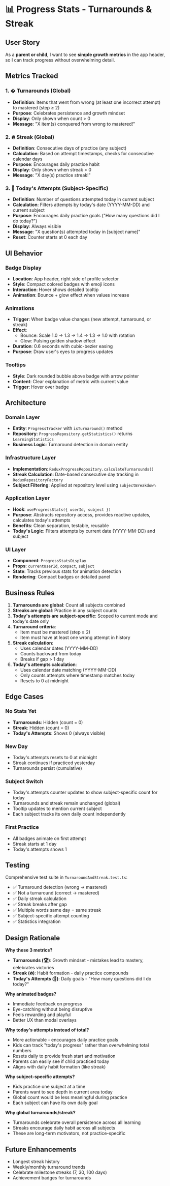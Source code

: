 # 📊 Progress Stats - Turnarounds & Streak

## User Story
As a **parent or child**, I want to see **simple growth metrics** in the app header, so I can track progress without overwhelming detail.

## Metrics Tracked

### 1. � Turnarounds (Global)
- **Definition**: Items that went from wrong (at least one incorrect attempt) to mastered (step ≥ 2)
- **Purpose**: Celebrates persistence and growth mindset
- **Display**: Only shown when count > 0
- **Message**: "X item(s) conquered from wrong to mastered!"

### 2. 🔥 Streak (Global)
- **Definition**: Consecutive days of practice (any subject)
- **Calculation**: Based on attempt timestamps, checks for consecutive calendar days
- **Purpose**: Encourages daily practice habit
- **Display**: Only shown when streak > 0
- **Message**: "X day(s) practice streak!"

### 3. 📝 Today's Attempts (Subject-Specific)
- **Definition**: Number of questions attempted today in current subject
- **Calculation**: Filters attempts by today's date (YYYY-MM-DD) and current subject
- **Purpose**: Encourages daily practice goals ("How many questions did I do today?")
- **Display**: Always visible
- **Message**: "X question(s) attempted today in [subject name]"
- **Reset**: Counter starts at 0 each day

## UI Behavior

### Badge Display
- **Location**: App header, right side of profile selector
- **Style**: Compact colored badges with emoji icons
- **Interaction**: Hover shows detailed tooltip
- **Animation**: Bounce + glow effect when values increase

### Animations
- **Trigger**: When badge value changes (new attempt, turnaround, or streak)
- **Effect**: 
  - Bounce: Scale 1.0 → 1.3 → 1.4 → 1.3 → 1.0 with rotation
  - Glow: Pulsing golden shadow effect
- **Duration**: 0.6 seconds with cubic-bezier easing
- **Purpose**: Draw user's eyes to progress updates

### Tooltips
- **Style**: Dark rounded bubble above badge with arrow pointer
- **Content**: Clear explanation of metric with current value
- **Trigger**: Hover over badge

## Architecture

### Domain Layer
- **Entity**: `ProgressTracker` with `isTurnaround()` method
- **Repository**: `ProgressRepository.getStatistics()` returns `LearningStatistics`
- **Business Logic**: Turnaround detection in domain entity

### Infrastructure Layer
- **Implementation**: `ReduxProgressRepository.calculateTurnarounds()`
- **Streak Calculation**: Date-based consecutive day tracking in `ReduxRepositoryFactory`
- **Subject Filtering**: Applied at repository level using `subjectBreakdown`

### Application Layer
- **Hook**: `useProgressStats({ userId, subject })`
- **Purpose**: Abstracts repository access, provides reactive updates, calculates today's attempts
- **Benefits**: Clean separation, testable, reusable
- **Today's Logic**: Filters attempts by current date (YYYY-MM-DD) and subject

### UI Layer
- **Component**: `ProgressStatsDisplay`
- **Props**: `currentUserId`, `compact`, `subject`
- **State**: Tracks previous stats for animation detection
- **Rendering**: Compact badges or detailed panel

## Business Rules

1. **Turnarounds are global**: Count all subjects combined
2. **Streaks are global**: Practice in any subject counts
3. **Today's attempts are subject-specific**: Scoped to current mode and today's date only
4. **Turnaround criteria**: 
   - Item must be mastered (step ≥ 2)
   - Item must have at least one wrong attempt in history
5. **Streak calculation**:
   - Uses calendar dates (YYYY-MM-DD)
   - Counts backward from today
   - Breaks if gap > 1 day
6. **Today's attempts calculation**:
   - Uses calendar date matching (YYYY-MM-DD)
   - Only counts attempts where timestamp matches today
   - Resets to 0 at midnight

## Edge Cases

### No Stats Yet
- **Turnarounds**: Hidden (count = 0)
- **Streak**: Hidden (count = 0)
- **Today's Attempts**: Shows 0 (always visible)

### New Day
- Today's attempts resets to 0 at midnight
- Streak continues if practiced yesterday
- Turnarounds persist (cumulative)

### Subject Switch
- Today's attempts counter updates to show subject-specific count for today
- Turnarounds and streak remain unchanged (global)
- Tooltip updates to mention current subject
- Each subject tracks its own daily count independently

### First Practice
- All badges animate on first attempt
- Streak starts at 1 day
- Today's attempts shows 1

## Testing

Comprehensive test suite in `TurnaroundAndStreak.test.ts`:
- ✅ Turnaround detection (wrong → mastered)
- ✅ Not a turnaround (correct → mastered)
- ✅ Daily streak calculation
- ✅ Streak breaks after gap
- ✅ Multiple words same day = same streak
- ✅ Subject-specific attempt counting
- ✅ Statistics integration

## Design Rationale

**Why these 3 metrics?**
- **Turnarounds (🏆)**: Growth mindset - mistakes lead to mastery, celebrates victories
- **Streak (🔥)**: Habit formation - daily practice compounds
- **Today's Attempts (📝)**: Daily goals - "How many questions did I do today?"

**Why animated badges?**
- Immediate feedback on progress
- Eye-catching without being disruptive
- Feels rewarding and playful
- Better UX than modal overlays

**Why today's attempts instead of total?**
- More actionable - encourages daily practice goals
- Kids can track "today's progress" rather than overwhelming total numbers
- Resets daily to provide fresh start and motivation
- Parents can easily see if child practiced today
- Aligns with daily habit formation (like streak)

**Why subject-specific attempts?**
- Kids practice one subject at a time
- Parents want to see depth in current area today
- Global count would be less meaningful during practice
- Each subject can have its own daily goal

**Why global turnarounds/streak?**
- Turnarounds celebrate overall persistence across all learning
- Streaks encourage daily habit across all subjects
- These are long-term motivators, not practice-specific

## Future Enhancements
- Longest streak history
- Weekly/monthly turnaround trends
- Celebrate milestone streaks (7, 30, 100 days)
- Achievement badges for turnarounds
